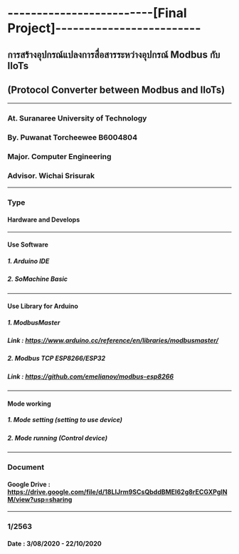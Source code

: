 # -------------------------[Final Project]-------------------------
## การสร้างอุปกรณ์แปลงการสื่อสารระหว่างอุปกรณ์ Modbus กับ IIoTs 
## (Protocol Converter between Modbus and IIoTs)

****
### At. Suranaree University of Technology
### By. Puwanat Torcheewee  B6004804
### Major. Computer Engineering
### Advisor. Wichai Srisurak

****
### Type
#### Hardware and Develops

****
#### Use Software
##### 1. Arduino IDE
##### 2. SoMachine Basic

****
#### Use Library for Arduino
##### 1. ModbusMaster
##### Link : https://www.arduino.cc/reference/en/libraries/modbusmaster/
##### 2. Modbus TCP ESP8266/ESP32
##### Link : https://github.com/emelianov/modbus-esp8266

****
#### Mode working
##### 1. Mode setting (setting to use device)
##### 2. Mode running (Control device)

****
### Document
#### Google Drive : https://drive.google.com/file/d/18LlJrm9SCsQbddBMEI62g8rECGXPglNM/view?usp=sharing

****
### 1/2563
#### Date : 3/08/2020 - 22/10/2020
